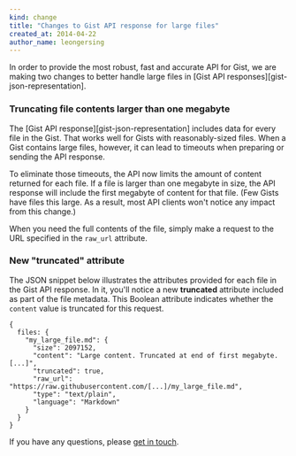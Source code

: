```yaml
---
kind: change
title: "Changes to Gist API response for large files"
created_at: 2014-04-22
author_name: leongersing
---
```


In order to provide the most robust, fast and accurate API for Gist, we are making two changes to better handle large files in [Gist API responses][gist-json-representation].

### Truncating file contents larger than one megabyte

The [Gist API response][gist-json-representation] includes data for every file in the Gist. That works well for Gists with reasonably-sized files. When a Gist contains large files, however, it can lead to timeouts when preparing or sending the API response.

To eliminate those timeouts, the API now limits the amount of content returned for each file. If a file is larger than one megabyte in size, the API response will include the first megabyte of content for that file. (Few Gists have files this large. As a result, most API clients won't notice any impact from this change.)

When you need the full contents of the file, simply make a request to the URL specified in the `raw_url` attribute.

### New "truncated" attribute

The JSON snippet below illustrates the attributes provided for each file in the Gist API response. In it, you'll notice a new **truncated** attribute included as part of the file metadata. This Boolean attribute indicates whether the `content` value is truncated for this request.

    {
      files: {
        "my_large_file.md": {
          "size": 2097152,
          "content": "Large content. Truncated at end of first megabyte. [...]",
          "truncated": true,
          "raw_url": "https://raw.githubusercontent.com/[...]/my_large_file.md",
          "type": "text/plain",
          "language": "Markdown"
        }
      }
    }

If you have any questions, please [get in touch][contact].

[contact]: https://github.com/contact?form[subject]=Gist+API+now+tuncates+large+files
